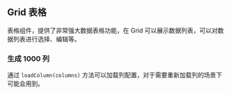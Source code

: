 <div class="demo-header">
<p class="overviewicon">
  <span class="wapi-list-form"/>
</p>

## Grid 表格

<nova-uxlink widget-name="Grid"></nova-uxlink>

表格组件，提供了非常强大数据表格功能，在 Grid 可以展示数据列表，可以对数据列表进行选择、编辑等。
</div>

### 生成 1000 列

通过 `loadColumn(columns)` 方法可以加载列配置，对于需要重新加载列的场景下可能会用到。

<nova-demo-view link="grid/large-data/load-column"></nova-demo-view>

<br>
